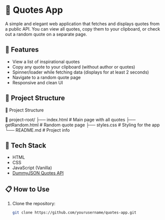 # 📄 Quotes App

A simple and elegant web application that fetches and displays quotes from a public API. You can view all quotes, copy them to your clipboard, or check out a random quote on a separate page.

## 🚀 Features

- View a list of inspirational quotes  
- Copy any quote to your clipboard (without author or quotes)  
- Spinner/loader while fetching data (displays for at least 2 seconds)  
- Navigate to a random quote page  
- Responsive and clean UI  

## 📁 Project Structure



📁 Project Structure

📁 project-root/
├── index.html              # Main page with all quotes
├── getRandom.html          # Random quote page
├── styles.css              # Styling for the app
└── README.md               # Project info

## 🔧 Tech Stack

- HTML  
- CSS  
- JavaScript (Vanilla)  
- [DummyJSON Quotes API](https://dummyjson.com/)

## 📋 How to Use

1. Clone the repository:
   ```bash
   git clone https://github.com/yourusername/quotes-app.git
